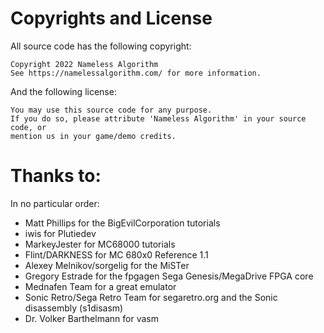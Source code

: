 # Copyrights and License
All source code has the following copyright:
```
Copyright 2022 Nameless Algorithm
See https://namelessalgorithm.com/ for more information.
```
And the following license:
```
You may use this source code for any purpose.
If you do so, please attribute 'Nameless Algorithm' in your source code, or
mention us in your game/demo credits.
```
# Thanks to:
In no particular order:
- Matt Phillips for the BigEvilCorporation tutorials
- iwis for Plutiedev
- MarkeyJester for MC68000 tutorials
- Flint/DARKNESS for MC 680x0 Reference 1.1
- Alexey Melnikov/sorgelig for the MiSTer
- Gregory Estrade for the fpgagen Sega Genesis/MegaDrive FPGA core
- Mednafen Team for a great emulator
- Sonic Retro/Sega Retro Team for segaretro.org and the Sonic disassembly (s1disasm)
- Dr. Volker Barthelmann for vasm
